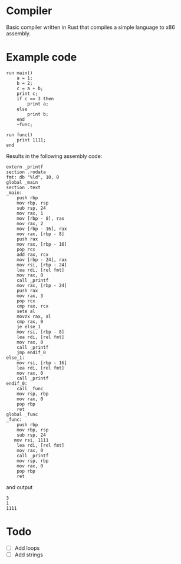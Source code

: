 # Compiler
Basic compiler written in Rust that compiles a simple language to x86 assembly.

# Example code 
```
run main()
    a = 1;
    b = 2;
    c = a + b;
    print c;
    if c == 3 then
        print a;
    else 
        print b;
    end
    ~func;

run func()
    print 1111;
end
```
Results in the following assembly code:
```assembly
extern _printf
section .rodata
fmt: db "%ld", 10, 0
global _main
section .text
_main:
    push rbp
    mov rbp, rsp
    sub rsp, 24
    mov rax, 1
    mov [rbp - 8], rax
    mov rax, 2
    mov [rbp - 16], rax
    mov rax, [rbp - 8]
    push rax
    mov rax, [rbp - 16]
    pop rcx
    add rax, rcx
    mov [rbp - 24], rax
    mov rsi, [rbp - 24]
    lea rdi, [rel fmt]
    mov rax, 0
    call _printf
    mov rax, [rbp - 24]
    push rax
    mov rax, 3
    pop rcx
    cmp rax, rcx
    sete al
    movzx rax, al
    cmp rax, 0
    je else_1
    mov rsi, [rbp - 8]
    lea rdi, [rel fmt]
    mov rax, 0
    call _printf
    jmp endif_0
else_1:
    mov rsi, [rbp - 16]
    lea rdi, [rel fmt]
    mov rax, 0
    call _printf
endif_0:
    call _func
    mov rsp, rbp
    mov rax, 0
    pop rbp
    ret
global _func
_func:
    push rbp
    mov rbp, rsp
    sub rsp, 24
   mov rsi, 1111
    lea rdi, [rel fmt]
    mov rax, 0
    call _printf
    mov rsp, rbp
    mov rax, 0
    pop rbp
    ret
```

and output
```
3
1
1111
```


# Todo
- [ ] Add loops
- [ ] Add strings 
